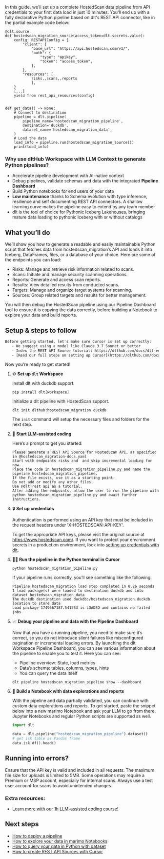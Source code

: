 In this guide, we'll set up a complete HostedScan data pipeline from API credentials to your first data load in just 10 minutes. You'll end up with a fully declarative Python pipeline based on dlt's REST API connector, like in the partial example code below:

```python-outcome
@dlt.source
def hostedscan_migration_source(access_token=dlt.secrets.value):
    config: RESTAPIConfig = {
        "client": {
            "base_url": "https://api.hostedscan.com/v1/",
            "auth": {
                "type": "apikey",
                "token": "access_token",
            },
        },
        "resources": [
            risks,,scans,,reports
            ],
    }
    [...]
    yield from rest_api_resources(config)


def get_data() -> None:
    # Connect to destination
    pipeline = dlt.pipeline(
        pipeline_name='hostedscan_migration_pipeline',
        destination='duckdb',
        dataset_name='hostedscan_migration_data', 
    )
    # Load the data
    load_info = pipeline.run(hostedscan_migration_source())
    print(load_info) 
```

### Why use dltHub Workspace with LLM Context to generate Python pipelines?

- Accelerate pipeline development with AI-native context
- Debug pipelines, validate schemas and data with the integrated **Pipeline Dashboard**
- Build Python notebooks for end users of your data
- **Low maintenance** thanks to Schema evolution with type inference, resilience and self documenting REST API connectors. A shallow learning curve makes the pipeline easy to extend by any team member
- dlt is the tool of choice for Pythonic Iceberg Lakehouses, bringing mature data loading to pythonic Iceberg with or without catalogs

## What you’ll do

We’ll show you how to generate a readable and easily maintainable Python script that fetches data from hostedscan_migration’s API and loads it into Iceberg, DataFrames, files, or a database of your choice. Here are some of the endpoints you can load:

- Risks: Manage and retrieve risk information related to scans.
- Scans: Initiate and manage security scanning operations.
- Reports: Generate and access scan reports.
- Results: View detailed results from conducted scans.
- Targets: Manage and organize target systems for scanning.
- Sources: Group related targets and results for better management.

You will then debug the HostedScan pipeline using our Pipeline Dashboard tool to ensure it is copying the data correctly, before building a Notebook to explore your data and build reports.

## Setup & steps to follow

```default
Before getting started, let's make sure Cursor is set up correctly:
   - We suggest using a model like Claude 3.7 Sonnet or better
   - Index the REST API Source tutorial: https://dlthub.com/docs/dlt-ecosystem/verified-sources/rest_api/ and add it to context as **@dlt rest api**
   - [Read our full steps on setting up Cursor](https://dlthub.com/docs/dlt-ecosystem/llm-tooling/cursor-restapi#23-configuring-cursor-with-documentation)
```

Now you're ready to get started!

1. ⚙️ **Set up `dlt` Workspace**
    
    Install dlt with duckdb support:
    ```shell
    pip install dlt[workspace]
    ```

    Initialize a dlt pipeline with HostedScan support.
    ```shell
    dlt init dlthub:hostedscan_migration duckdb
    ```

    The `init` command will setup the necessary files and folders for the next step.
    
2. 🤠 **Start LLM-assisted coding**
    
    Here’s a prompt to get you started:
    
    ```prompt
    Please generate a REST API Source for HostedScan API, as specified in @hostedscan_migration-docs.yaml 
    Start with endpoints risks and  and skip incremental loading for now. 
    Place the code in hostedscan_migration_pipeline.py and name the pipeline hostedscan_migration_pipeline. 
    If the file exists, use it as a starting point. 
    Do not add or modify any other files. 
    Use @dlt rest api as a tutorial. 
    After adding the endpoints, allow the user to run the pipeline with python hostedscan_migration_pipeline.py and await further instructions.
    ```

    
3. 🔒 **Set up credentials** 
    
    Authentication is performed using an API key that must be included in the request headers under 'X-HOSTEDSCAN-API-KEY'.
    
    To get the appropriate API keys, please visit the original source at https://www.hostedscan.com/.
    If you want to protect your environment secrets in a production environment, look into [setting up credentials with dlt](https://dlthub.com/docs/walkthroughs/add_credentials).
    
4. 🏃‍♀️ **Run the pipeline in the Python terminal in Cursor**
    
    ```shell
    python hostedscan_migration_pipeline.py
    ```
    
    If your pipeline runs correctly, you’ll see something like the following:
    
    ```shell
    Pipeline hostedscan_migration load step completed in 0.26 seconds
    1 load package(s) were loaded to destination duckdb and into dataset hostedscan_migration_data
    The duckdb destination used duckdb:/hostedscan_migration.duckdb location to store data
    Load package 1749667187.541553 is LOADED and contains no failed jobs
    ```
    
5. 📈 **Debug your pipeline and data with the Pipeline Dashboard**

    Now that you have a running pipeline, you need to make sure it’s correct, so you do not introduce silent failures like misconfigured pagination or incremental loading errors. By launching the dlt Workspace Pipeline Dashboard, you can see various information about the pipeline to enable you to test it. Here you can see:
    - Pipeline overview: State, load metrics
    - Data’s schema: tables, columns, types, hints
    - You can query the data itself
    
    ```shell
    dlt pipeline hostedscan_migration_pipeline show --dashboard
    ```
    
6. 🐍 **Build a Notebook with data explorations and reports**

    With the pipeline and data partially validated, you can continue with custom data explorations and reports. To get started, paste the snippet below into a new marimo Notebook and ask your LLM to go from there. Jupyter Notebooks and regular Python scripts are supported as well.

    
    ```python
    import dlt

   data = dlt.pipeline("hostedscan_migration_pipeline").dataset()
   # get isk table as Pandas frame
   data.isk.df().head()
    ```

## Running into errors?

Ensure that the API key is valid and included in all requests. The maximum file size for uploads is limited to 5MB. Some operations may require a Premium or MSP account, especially for internal scans. Always use a test user account for scans to avoid unintended changes.

### Extra resources:

- [Learn more with our 1h LLM-assisted coding course!](https://www.youtube.com/watch?v=GGid70rnJuM)

## Next steps

- [How to deploy a pipeline](https://dlthub.com/docs/walkthroughs/deploy-a-pipeline)
- [How to explore your data in marimo Notebooks](https://dlthub.com/docs/general-usage/dataset-access/marimo)
- [How to query your data in Python with dataset](https://dlthub.com/docs/general-usage/dataset-access/dataset)
- [How to create REST API Sources with Cursor](https://dlthub.com/docs/dlt-ecosystem/llm-tooling/cursor-restapi)